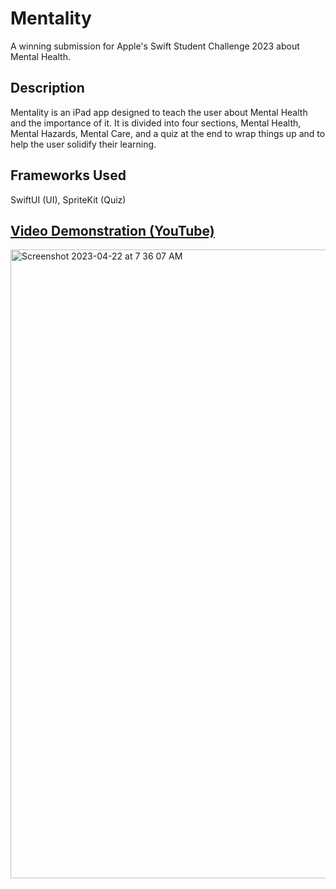 # Mentality
A winning submission for Apple's Swift Student Challenge 2023 about Mental Health.
## Description
Mentality is an iPad app designed to teach the user about Mental Health and the importance of it. It is divided into four sections, Mental Health, Mental Hazards, Mental Care, and a quiz at the end to wrap things up and to help the user solidify their learning.


## Frameworks Used
SwiftUI (UI), SpriteKit (Quiz)

## [Video Demonstration (YouTube)](https://youtu.be/aL7OD8BxTJ8)
<img width="1006" alt="Screenshot 2023-04-22 at 7 36 07 AM" src="https://user-images.githubusercontent.com/61359709/233790989-ef5ed4b9-6971-45f1-b546-b75f4d390397.png">
